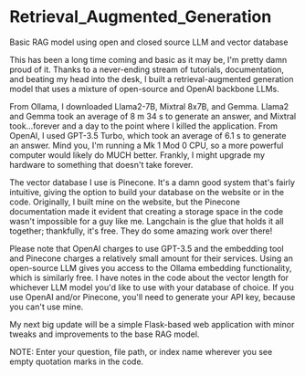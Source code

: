 # Retrieval_Augmented_Generation
Basic RAG model using open and closed source LLM and vector database

This has been a long time coming and basic as it may be, I'm pretty damn proud of it. Thanks to a never-ending stream of tutorials, documentation, and beating my head into the desk, I built a retrieval-augmented generation model that uses a mixture of open-source and OpenAI backbone LLMs. 

From Ollama, I downloaded Llama2-7B, Mixtral 8x7B, and Gemma. Llama2 and Gemma took an average of 8 m 34 s to generate an answer, and Mixtral took...forever and a day to the point where I killed the application. From OpenAI, I used GPT-3.5 Turbo, which took an average of 6.1 s to generate an answer. Mind you, I'm running a Mk 1 Mod 0 CPU, so a more powerful computer would likely do MUCH better. Frankly, I might upgrade my hardware to something that doesn't take forever. 

The vector database I use is Pinecone. It's a damn good system that's fairly intuitive, giving the option to build your database on the website or in the code. Originally, I built mine on the website, but the Pinecone documentation made it evident that creating a storage space in the code wasn't impossible for a guy like me. Langchain is the glue that holds it all together; thankfully, it's free. They do some amazing work over there!

Please note that OpenAI charges to use GPT-3.5 and the embedding tool and Pinecone charges a relatively small amount for their services. Using an open-source LLM gives you access to the Ollama embedding functionality, which is similarly free. I have notes in the code about the vector length for whichever LLM model you'd like to use with your database of choice. If you use OpenAI and/or Pinecone, you'll need to generate your API key, because you can't use mine. 

My next big update will be a simple Flask-based web application with minor tweaks and improvements to the base RAG model.

NOTE: Enter your question, file path, or index name wherever you see empty quotation marks in the code.
